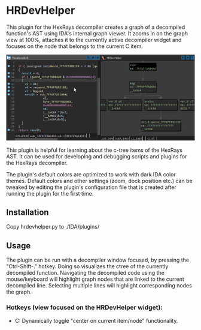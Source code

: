 # HRDevHelper

This plugin for the HexRays decompiler creates a graph of a decompiled
function's AST using IDA's internal graph viewer. It zooms in on the graph
view at 100%, attaches it to the currently active decompiler widget and
focuses on the node that belongs to the current C item.

![HRDevHelper animated gif](/rsrc/hrdevhelper.gif?raw=true)

This plugin is helpful for learning about the c-tree items of the
HexRays AST. It can be used for developing and debugging scripts and
plugins for the HexRays decompiler.

The plugin's default colors are optimized to work with dark IDA color themes.
Default colors and other settings (zoom, dock position etc.) can be tweaked by
editing the plugin's configuration file that is created after running the plugin
for the first time.

## Installation
Copy hrdevhelper.py to ./IDA/plugins/

## Usage
The plugin can be run with a decompiler window focused, by pressing
the "Ctrl-Shift-." hotkey. Doing so visualizes the ctree of the currently
decompiled function. Navigating the decompiled code using the mouse/keyboard
will highlight graph nodes that are linked to the current decompiled line.
Selecting multiple lines will highlight corresponding nodes the graph. 

### Hotkeys (view focused on the HRDevHelper widget):
* C: Dynamically toggle "center on current item/node" functionality.

